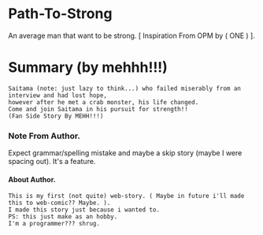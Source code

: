# Path-To-Strong
An average man that want to be strong. [ Inspiration From OPM by ( ONE ) ].

# Summary (by mehhh!!!)
```
Saitama (note: just lazy to think...) who failed miserably from an interview and had lost hope,
however after he met a crab monster, his life changed.
Come and join Saitama in his pursuit for strength!!
(Fan Side Story By MEHH!!!)
```

### Note From Author.
Expect grammar/spelling mistake and maybe a skip story (maybe I were spacing out). It's a feature. 

#### About Author.
```
This is my first (not quite) web-story. ( Maybe in future i'll made this to web-comic?? Maybe. ).
I made this story just because i wanted to. 
PS: this just make as an hobby.
I'm a programmer??? shrug.
```
